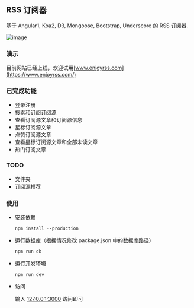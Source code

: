 ## RSS 订阅器

基于 Angular1, Koa2, D3, Mongoose, Bootstrap, Underscore 的 RSS 订阅器.

![image](https://raw.githubusercontent.com/ruiming/rss/master/public/img/preview.png)

### 演示

目前网站已经上线，欢迎试用[www.enjoyrss.com](https://www.enjoyrss.com/)

### 已完成功能

- 登录注册
- 搜索和订阅订阅源
- 查看订阅源文章和订阅源信息
- 星标订阅源文章
- 点赞订阅源文章
- 查看星标订阅源文章和全部未读文章
- 热门订阅文章

### TODO

- 文件夹
- 订阅源推荐

### 使用

- 安装依赖

  ```
  npm install --production
  ```

- 运行数据库（根据情况修改 package.json 中的数据库路径）

  ```
  npm run db
  ```

- 运行开发环境

  ```
  npm run dev
  ```

- 访问

  输入 [127.0.0.1:3000](http://127.0.0.1:3000) 访问即可

